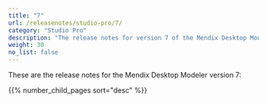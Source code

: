 ```yaml
---
title: "7"
url: /releasenotes/studio-pro/7/
category: "Studio Pro"
description: "The release notes for version 7 of the Mendix Desktop Modeler."
weight: 30
no_list: false
---
```


These are the release notes for the Mendix Desktop Modeler version 7:

{{% number_child_pages sort="desc" %}}
